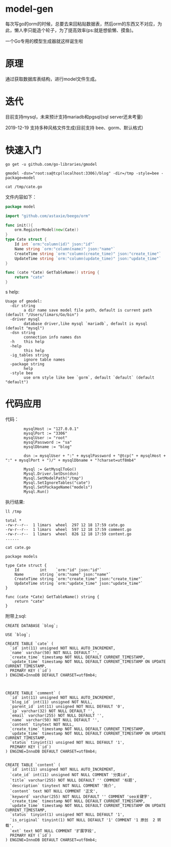 # model-gen

每次写go的orm的时候，总要去来回粘贴数据表，然后orm的东西又不对应，为此，懒人李只能造个轮子，为了提高效率(ps:就是想偷懒、摸鱼)。

一个Go专用的模型生成器就这样诞生啦

# 原理

通过获取数据库表结构，进行model文件生成。

# 迭代

目前支持mysql，未来预计支持mariadb和pgsql(sql server还未考量)

2019-12-19 支持多种风格文件生成(目前支持 bee、gorm、默认格式)


# 快速入门


    go get -u github.com/go-libraries/gmodel
    
    gmodel -dsn="root:sa@tcp(localhost:3306)/blog" -dir=/tmp -style=bee -package=model
    
    cat /tmp/cate.go
   
文件内容如下：   
```go
package model

import "github.com/astaxie/beego/orm"

func init(){
	orm.RegisterModel(new(Cate))
}
type Cate struct {
	Id int `orm:"column(id)" json:"id"`
	Name string `orm:"column(name)" json:"name"`
	CreateTime string `orm:"column(create_time)" json:"create_time"`
	UpdateTime string `orm:"column(update_time)" json:"update_time"`
}

func (cate *Cate) GetTableName() string {
	return "cate"
}
```
s
help:
    
    Usage of gmodel:
      -dir string
        	a dir name save model file path, default is current path (default "/Users/limars/Go/bin")
      -driver mysql
        	database driver,like mysql `mariadb`, default is mysql (default "mysql")
      -dsn string
        	connection info names dsn
      -h	this help
      -help
        	this help
      -ig_tables string
        	ignore table names
      -package string
        	help
      -style bee
        	use orm style like bee `gorm`, default `default` (default "default")

# 代码应用

代码：
```
	    mysqlHost := "127.0.0.1"
    	mysqlPort := "3306"
    	mysqlUser := "root"
    	mysqlPassword := "sa"
    	mysqlDbname := "blog"
    
    	dsn := mysqlUser + ":" + mysqlPassword + "@tcp(" + mysqlHost + ":" + mysqlPort + ")/" + mysqlDbname + "?charset=utf8mb4"
    
    	Mysql := GetMysqlToGo()
    	Mysql.Driver.SetDsn(dsn)
    	Mysql.SetModelPath("/tmp")
    	Mysql.SetIgnoreTables("cate")
    	Mysql.SetPackageName("models")
    	Mysql.Run()
```

执行结果:

    ll /tmp
    
```
total *
-rw-r--r--  1 limars  wheel  297 12 18 17:59 cate.go
-rw-r--r--  1 limars  wheel  597 12 18 17:59 comment.go
-rw-r--r--  1 limars  wheel  826 12 18 17:59 content.go
......
```

    cat cate.go
```
package models

type Cate struct {
	Id         int    `orm:"id" json:"id"`
	Name       string `orm:"name" json:"name"`
	CreateTime string `orm:"create_time" json:"create_time"`
	UpdateTime string `orm:"update_time" json:"update_time"`
}

func (cate *Cate) GetTableName() string {
	return "cate"
}
```


附带上sql:

```
CREATE DATABASE `blog`;

USE `blog`;

CREATE TABLE `cate` (
  `id` int(11) unsigned NOT NULL AUTO_INCREMENT,
  `name` varchar(50) NOT NULL DEFAULT '',
  `create_time` timestamp NOT NULL DEFAULT CURRENT_TIMESTAMP,
  `update_time` timestamp NOT NULL DEFAULT CURRENT_TIMESTAMP ON UPDATE CURRENT_TIMESTAMP,
  PRIMARY KEY (`id`)
) ENGINE=InnoDB DEFAULT CHARSET=utf8mb4;



CREATE TABLE `comment` (
  `id` int(11) unsigned NOT NULL AUTO_INCREMENT,
  `blog_id` int(11) unsigned NOT NULL,
  `parent_id` int(11) unsigned NOT NULL DEFAULT '0',
  `ip` varchar(32) NOT NULL DEFAULT '',
  `email` varchar(255) NOT NULL DEFAULT '',
  `name` varchar(50) NOT NULL DEFAULT '',
  `content` tinytext NOT NULL,
  `create_time` timestamp NOT NULL DEFAULT CURRENT_TIMESTAMP,
  `update_time` timestamp NOT NULL DEFAULT CURRENT_TIMESTAMP ON UPDATE CURRENT_TIMESTAMP,
  `status` tinyint(1) unsigned NOT NULL DEFAULT '1',
  PRIMARY KEY (`id`)
) ENGINE=InnoDB DEFAULT CHARSET=utf8mb4;


CREATE TABLE `content` (
  `id` int(11) unsigned NOT NULL AUTO_INCREMENT,
  `cate_id` int(11) unsigned NOT NULL COMMENT '分类id',
  `title` varchar(255) NOT NULL DEFAULT '' COMMENT '标题',
  `description` tinytext NOT NULL COMMENT '简介',
  `content` text NOT NULL COMMENT '正文',
  `keyword` varchar(255) NOT NULL DEFAULT '' COMMENT 'seo关键字',
  `create_time` timestamp NOT NULL DEFAULT CURRENT_TIMESTAMP,
  `update_time` timestamp NOT NULL DEFAULT CURRENT_TIMESTAMP ON UPDATE CURRENT_TIMESTAMP,
  `status` tinyint(1) unsigned NOT NULL DEFAULT '1',
  `is_original` tinyint(1) NOT NULL DEFAULT '1' COMMENT '1 原创  2 转载',
  `ext` text NOT NULL COMMENT '扩展字段',
  PRIMARY KEY (`id`)
) ENGINE=InnoDB DEFAULT CHARSET=utf8mb4;
```


